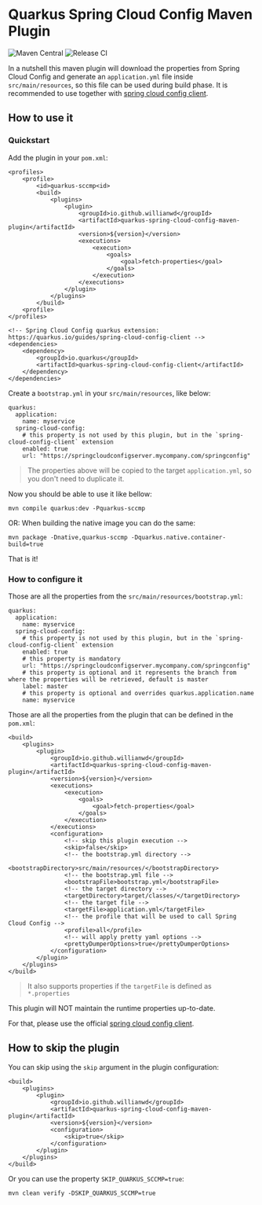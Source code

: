 # Quarkus Spring Cloud Config Maven Plugin

![Maven Central](https://img.shields.io/maven-central/v/io.github.willianwd/quarkus-spring-cloud-config-maven-plugin?logo=apache-maven)
![Release CI](https://github.com/wllianwd/quarkus-spring-cloud-config-maven-plugin/actions/workflows/ci-release.yml/badge.svg)

In a nutshell this maven plugin will download the properties from Spring Cloud Config and generate an `application.yml` file inside `src/main/resources`, so this file can be used during build phase.
It is recommended to use together with [spring cloud config client](https://quarkus.io/guides/spring-cloud-config-client).

## How to use it

### Quickstart

Add the plugin in your `pom.xml`:

```
<profiles>
    <profile>
        <id>quarkus-sccmp<id>
        <build>
            <plugins>
                <plugin>
                    <groupId>io.github.willianwd</groupId>
                    <artifactId>quarkus-spring-cloud-config-maven-plugin</artifactId>
                    <version>${version}</version>
                    <executions>
                        <execution>
                            <goals>
                                <goal>fetch-properties</goal>
                            </goals>
                        </execution>
                    </executions>
                </plugin>
            </plugins>
        </build>
    <profile>
</profiles>

<!-- Spring Cloud Config quarkus extension: https://quarkus.io/guides/spring-cloud-config-client -->
<dependencies>
    <dependency>
        <groupId>io.quarkus</groupId>
        <artifactId>quarkus-spring-cloud-config-client</artifactId>
    </dependency>
</dependencies>

```
Create a `bootstrap.yml` in your `src/main/resources`, like below:
```
quarkus:
  application:
    name: myservice
  spring-cloud-config:
    # this property is not used by this plugin, but in the `spring-cloud-config-client` extension
    enabled: true
    url: "https://springcloudconfigserver.mycompany.com/springconfig"
```
> The properties above will be copied to the target `application.yml`, so you don't need to duplicate it.

Now you should be able to use it like bellow:

```
mvn compile quarkus:dev -Pquarkus-sccmp
```

OR: When building the native image you can do the same:
```
mvn package -Dnative,quarkus-sccmp -Dquarkus.native.container-build=true
```
That is it!

### How to configure it

Those are all the properties from the `src/main/resources/bootstrap.yml`:
```
quarkus:
  application:
    name: myservice
  spring-cloud-config:
    # this property is not used by this plugin, but in the `spring-cloud-config-client` extension
    enabled: true
    # this property is mandatory
    url: "https://springcloudconfigserver.mycompany.com/springconfig"
    # this property is optional and it represents the branch from where the properties will be retrieved, default is master
    label: master
    # this property is optional and overrides quarkus.application.name
    name: myservice
```

Those are all the properties from the plugin that can be defined in the `pom.xml`:
```
<build>
    <plugins>
        <plugin>
            <groupId>io.github.willianwd</groupId>
            <artifactId>quarkus-spring-cloud-config-maven-plugin</artifactId>
            <version>${version}</version>
            <executions>
                <execution>
                    <goals>
                        <goal>fetch-properties</goal>
                    </goals>
                </execution>
            </executions>
            <configuration>
                <!-- skip this plugin execution -->
                <skip>false</skip>
                <!-- the bootstrap.yml directory -->
                <bootstrapDirectory>src/main/resources/</bootstrapDirectory>
                <!-- the bootstrap.yml file -->
                <bootstrapFile>bootstrap.yml</bootstrapFile>
                <!-- the target directory -->
                <targetDirectory>target/classes/</targetDirectory>
                <!-- the target file -->
                <targetFile>application.yml</targetFile>
                <!-- the profile that will be used to call Spring Cloud Config -->
                <profile>all</profile>
                <!-- will apply pretty yaml options -->
                <prettyDumperOptions>true</prettyDumperOptions>
            </configuration>
        </plugin>
    </plugins>
</build> 
```

> It also supports properties if the `targetFile` is defined as `*.properties`

This plugin will NOT maintain the runtime properties up-to-date.

For that, please use the official [spring cloud config client](https://quarkus.io/guides/spring-cloud-config-client).

## How to skip the plugin

You can skip using the `skip` argument in the plugin configuration:
```
<build>
    <plugins>
        <plugin>
            <groupId>io.github.willianwd</groupId>
            <artifactId>quarkus-spring-cloud-config-maven-plugin</artifactId>
            <version>${version}</version>
            <configuration>
                <skip>true</skip>
            </configuration>
        </plugin>
    </plugins>
</build> 
```
Or you can use the property `SKIP_QUARKUS_SCCMP=true`:
```
mvn clean verify -DSKIP_QUARKUS_SCCMP=true
```
